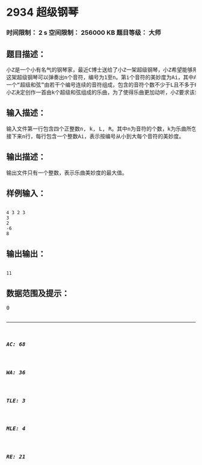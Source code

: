 # 2934 超级钢琴   
### 时间限制： 2 s     空间限制： 256000 KB     题目等级： 大师  
## 题目描述：  

<pre>
小Z是一个小有名气的钢琴家，最近C博士送给了小Z一架超级钢琴，小Z希望能够用这架钢琴创作出世界上最美妙的音乐。
这架超级钢琴可以弹奏出n个音符，编号为1至n。第i个音符的美妙度为Ai，其中Ai可正可负。
一个“超级和弦”由若干个编号连续的音符组成，包含的音符个数不少于L且不多于R。我们定义超级和弦的美妙度为其包含的所有音符的美妙度之和。两个超级和弦被认为是相同的，当且仅当这两个超级和弦所包含的音符集合是相同的。
小Z决定创作一首由k个超级和弦组成的乐曲，为了使得乐曲更加动听，小Z要求该乐曲由k个不同的超级和弦组成。我们定义一首乐曲的美妙度为其所包含的所有超级和弦的美妙度之和。小Z想知道他能够创作出来的乐曲美妙度最大值是多少。
</pre>
  
  
## 输入描述：  

<pre>
输入文件第一行包含四个正整数n, k, L, R。其中n为音符的个数，k为乐曲所包含的超级和弦个数，L和R分别是超级和弦所包含音符个数的下限和上限。
接下来n行，每行包含一个整数Ai，表示按编号从小到大每个音符的美妙度。
</pre>
  
  
## 输出描述：  

<pre>
输出文件只有一个整数，表示乐曲美妙度的最大值。
</pre>
  
  
## 样例输入：  

<pre><code>
4 3 2 3
3
2
-6
8
</code></pre>
  
  
## 输出输出：  

<pre><code>
11
</code></pre>
  
  
## 数据范围及提示：  

<pre>
0<N<=500000,0<k<=50000
所有数据满足：-1000 ≤ Ai ≤ 1000，1 ≤ L ≤ R ≤ n且保证一定存在满足要求的乐曲。
</pre>
  
  
***  

##### AC: 68  
##### WA: 36  
##### TLE: 3  
##### MLE: 4  
##### RE: 21  
